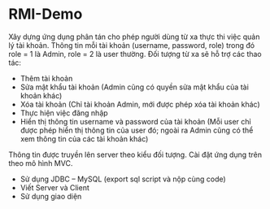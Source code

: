 # RMI-Demo
  Xây dựng ứng dụng phân tán cho phép người dùng từ xa thực thi việc quản lý tài khoản. Thông
tin mỗi tài khoản (username, password, role) trong đó role = 1 là Admin, role = 2 là user thường.
Đối tượng từ xa sẽ hỗ trợ các thao tác:
- Thêm tài khoản
- Sửa mật khẩu tài khoản (Admin cũng có quyền sửa mật khẩu của tài khoản khác)
- Xóa tài khoản (Chỉ tài khoản Admin, mới được phép xóa tài khoản khác)
- Thực hiện việc đăng nhập
- Hiển thị thông tin username và password của tài khoản (Mỗi user chỉ được phép hiển
thị thông tin của user đó; ngoài ra Admin cũng có thể xem thông tin của các tài khoản
khác)

Thông tin được truyền lên server theo kiểu đối tượng.
Cài đặt ứng dụng trên theo mô hình MVC.
- Sử dụng JDBC – MySQL (export sql script và nộp cùng code)
- Viết Server và Client
- Sử dụng giao diện
